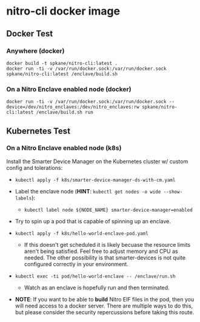 # nitro-cli docker image

## Docker Test

### Anywhere (docker)

```shell
docker build -t spkane/nitro-cli:latest .
docker run -ti -v /var/run/docker.sock:/var/run/docker.sock spkane/nitro-cli:latest /enclave/build.sh
```

### On a Nitro Enclave enabled node (docker)

```shell
docker run -ti -v /var/run/docker.sock:/var/run/docker.sock --device=/dev/nitro_enclaves:/dev/nitro_enclaves:rw spkane/nitro-cli:latest /enclave/build.sh run
```

## Kubernetes Test

### On a Nitro Enclave enabled node (k8s)

Install the Smarter Device Manager on the Kubernetes cluster w/ custom config and tolerations:

* `kubectl apply -f k8s/smarter-device-manager-ds-with-cm.yaml`

* Label the enclave node (**HINT**: `kubectl get nodes -o wide --show-labels`):
  * `kubectl label node ${NODE_NAME} smarter-device-manager=enabled`

* Try to spin up a pod that is capable of spinning up an enclave.

* `kubectl apply -f k8s/hello-world-enclave-pod.yaml`
  * If this doesn't get scheduled it is likely becuase the resource limits aren't being satisfied. Feel free to adjust memory and CPU as needed. The other possibility is that smarter-devices is not quite configured correctly in your environment.

* `kubectl exec -ti pod/hello-world-enclave -- /enclave/run.sh`
  * Watch as an enclave is hopefully run and then terminated.

* **NOTE**: If you want to be able to **build** Nitro EIF files in the pod, then you will need access to a docker server. There are multiple ways to do this, but please consider the security repercussions before taking this route.

